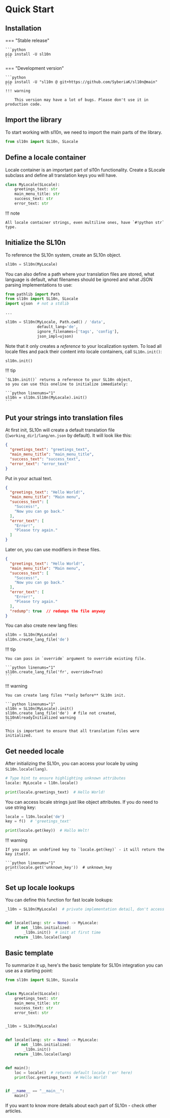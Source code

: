 # Quick Start

## Installation

=== "Stable release"

    ```python
    pip install -U sl10n    
    ```

=== "Development version"

    ```python
    pip install -U "sl10n @ git+https://github.com/SyberiaK/sl10n@main" 
    ```
    !!! warning

        This version may have a lot of bugs. Please don't use it in production code.

## Import the library

To start working with sl10n, we need to import the main parts of the library.

```python linenums="1"
from sl10n import SL10n, SLocale
```

## Define a locale container

Locale container is an important part of sl10n functionality.
Create a SLocale subclass and define all translation keys you will have.

```python linenums="1"
class MyLocale(SLocale):
    greetings_text: str
    main_menu_title: str
    success_text: str
    error_text: str
```

!!! note

    All locale container strings, even multiline ones, have `#!python str` type.

## Initialize the SL10n

To reference the SL10n system, create an SL10n object.

```python linenums="1"
sl10n = Sl10n(MyLocale)
```

You can also define a path where your translation files are stored, what language is default,
what filenames should be ignored and what JSON parsing implementations to use:

```python linenums="1"
from pathlib import Path
from sl10n import SL10n, SLocale
import ujson  # not a stdlib

...

sl10n = Sl10n(MyLocale, Path.cwd() / 'data',
              default_lang='de',
              ignore_filenames=['tags', 'config'],
              json_impl=ujson)
```

Note that it only creates a *reference* to your localization system.
To load all locale files and pack their content into locale containers,
call `SL10n.init()`:

```python linenums="1"
sl10n.init()
```

!!! tip

    `SL10n.init()` returns a reference to your SL10n object,
    so you can use this oneline to initialize immediately:

    ```python linenums="1"
    sl10n = sl10n.Sl10n(MyLocale).init()
    ```

## Put your strings into translation files

At first init, SL10n will create a default translation file 
(`[working_dir]/lang/en.json` by default). 
It will look like this: 

```json
{
  "greetings_text": "greetings_text",
  "main_menu_title": "main_menu_title",
  "success_text": "success_text",
  "error_text": "error_text"
}
```

Put in your actual text.

```json
{
  "greetings_text": "Hello World!",
  "main_menu_title": "Main menu",
  "success_text": [
    "Success!",
    "Now you can go back."
  ],
  "error_text": [
    "Error!",
    "Please try again."
  ]
}
```

Later on, you can use modifiers in these files.

```json
{
  "greetings_text": "Hello World!",
  "main_menu_title": "Main menu",
  "success_text": [
    "Success!",
    "Now you can go back."
  ],
  "error_text": [
    "Error!",
    "Please try again."
  ], 
  "redump": true  // redumps the file anyway
}
```

You can also create new lang files:
```python linenums="1"
sl10n = SL10n(MyLocale)
sl10n.create_lang_file('de')
```

!!! tip

    You can pass in `override` argument to override existing file.

    ```python linenums="1"
    sl10n.create_lang_file('fr', override=True)
    ```

!!! warning

    You can create lang files **only before** SL10n init.

    ```python linenums="1"
    sl10n = SL10n(MyLocale).init()
    sl10n.create_lang_file('de')  # file not created, SL10nAlreadyInitialized warning
    ```

    This is important to ensure that all translation files were initialized.

## Get needed locale

After initializing the SL10n, you can access your locale by using `SL10n.locale(lang)`.

```python linenums="1"
# Type hint to ensure highlighting unknown attributes
locale: MyLocale = l10n.locale()

print(locale.greetings_text)  # Hello World!
```

You can access locale strings just like object attributes. 
If you do need to use string key:

```python linenums="1"
locale = l10n.locale('de')
key = f()  # 'greetings_text'

print(locale.get(key))  # Hallo Welt!
```

!!! warning

    If you pass an undefined key to `locale.get(key)` - it will return the key itself.

    ```python linenums="1"
    print(locale.get('unknown_key'))  # unknown_key
    ```

## Set up locale lookups

You can define this function for fast locale lookups:

```python linenums="1"
_l10n = SL10n(MyLocale)  # private implementation detail, don't access it directly


def locale(lang: str = None) -> MyLocale:
    if not _l10n.initialized:
        _l10n.init()  # init at first time
    return _l10n.locale(lang)
```

## Basic template

To summarize it up, here's the basic template for SL10n integration you can use as a starting point:

```python linenums="1"
from sl10n import SL10n, SLocale


class MyLocale(SLocale):
    greetings_text: str
    main_menu_title: str
    success_text: str
    error_text: str


_l10n = SL10n(MyLocale)


def locale(lang: str = None) -> MyLocale:
    if not _l10n.initialized:
        _l10n.init()
    return _l10n.locale(lang)


def main():
    loc = locale()  # returns default locale ('en' here)
    print(loc.greetings_text)  # Hello World!


if __name__ == "__main__":
    main()
```

If you want to know more details about each part of SL10n - check other articles.